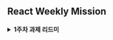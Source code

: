 ## React Weekly Mission

<details> 
  <summary><b>1주차 과제 리드미</b></summary>

### [ 프로젝트 페이지 리액트로 재구현 ]

#### 목표

JSX 또는 React API를 사용해, Vanilla 프로젝트에서 구현한 인터페이스의 일부를 마크업하여 웹 브라우저에 렌더링되도록 만듭니다.

---

#### 환경구성

vite와 tailwind를 동시 사용할 수 있게 구성
(참고 : https://tailwindcss.com/docs/guides/vite)

#### 컴포넌트 분리

<img src="https://github.com/iamjinpark/react-homework/assets/146078235/1ba8a86a-491b-4169-aa21-5bf553c68e93">
 1) 뒤로가기 버튼 = GoBackButton.jsx<br />
 2) 로그인 안내 문구 = LoginText.jsx<br />
 3) 로그인 입력창 = LoginInput.jsx<br />
 4) 이메일로 계정찾기 = FindAccountText.jsx<br />

총 4파트로 구분했으며 각 컴포넌트별로 파일 생성

<p align="center">
<img src="https://github.com/iamjinpark/react-homework/assets/146078235/d84b24c7-e69b-4b09-9d25-59ef68bb28e0" width="200px" >
</p>

#### 각 컴포넌트별 코드 구성

##### 1. GoBackButton

함수 설정 후 html 구성을 리턴하는 형식으로 작성
이미지를 불러올땐 import 사용 후 { 이미지이름 }으로 사용

```
import React from "react";
import direction from "../../public/images/directionL.svg";

export function GoBackButton() {
  return (
    <button>
      <img src={direction} alt="뒤로가기" className="w-[1.25rem] h-[1.25rem]" />
    </button>
  );
}
```

##### 2. LoginText

```
import React from "react";

export function LoginText() {
  return (
    <div className="py-[0.75rem]">
      <p className="text-lg font-semibold">안녕하세요!</p>
      <p className="text-lg font-semibold">휴대폰 번호로 로그인해주세요</p>
      <p className="text-xs">
        휴대폰 번호는 안전하게 보관되며 서로에게 공개되지 않아요.
      </p>
    </div>
  );
}
```

##### 3. LoginInput

useState 사용으로 입력값 유효성 검사까지 하고 싶었으나 하지 못함
추후 수업에서 배운 뒤 적용해볼 예정

```
import { useState } from "react";
import React from "react";

export function LoginInput() {
  return (
    <form className="login-form-before flex flex-col justify-center items-center gap-3 mb-[0.75rem]">
      <label htmlFor="phoneNumber" className="login-label-phoneNumber sr-only">
        휴대폰 번호 입력
      </label>
      <input
        className="login-input-phoneNumber border-solid border-[0.5px] border-gray-900 rounded-sm w-full h-[2.375rem] py-[0.5rem] px-[0.75rem] placeholder:text-base font-normal"
        type="tel"
        id="phoneNumber"
        name="phoneNumber"
        placeholder="휴대폰 번호(-없이 숫자만 입력)"
        pattern="[0-9]{3}[0-9]{4}[0-9]{4}"
        maxLength="11"
        required
      />
      <button
        className="login-button-verify timer-button border-solid border-[0.5px] rounded-sm w-full h-[2.375rem] py-[0.5rem] text-base font-normal text-gray-500"
        id="verify"
        type="submit"
        aria-label="인증문자 받기"
        disabled
      >
        인증문자 받기
      </button>
    </form>
  );
}

```

##### 4.FindAccountText

```
import React from "react";

export function FindAccountText() {
  return (
    <div className="flex flex-row justify-center items-center gap-2">
      <p className="text-sm text-gray-500">휴대폰 번호가 변경되었나요?</p>
      <a href="/" className="text-sm underline underline-offset-2">
        이메일로 계정찾기
      </a>
    </div>
  );
}

```

#### 최종 렌더링 구현

<img src="https://github.com/iamjinpark/react-homework/assets/146078235/1aff3e47-1543-47ae-96cf-d13408d85c6e">

#### 느낀점

리액트의 렌더링 구조에 대해 잘 파악할 수 있었고 (App.js -> main.js -> 최종 렌더링) <br/>
컴포넌트별로 쪼갠 뒤 App.js에서 깔끔하게 코드를 정리한 점을 보면서 리액트의 편리함을 깨달을 수 있었다.
아직은 렌더링만 할 수 있는 실력이지만 추후 이벤트 함수 적용을 배워 유효성 검사 파트까지 구현하고 싶다.
